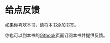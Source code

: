 # 给点反馈

如果你喜欢本书，请将本书添加书签。

你也可以到本书的[Gitbook](http://cndelbert.gitbooks.io/practical_php_programming/)页面订阅本书并提供反馈。
